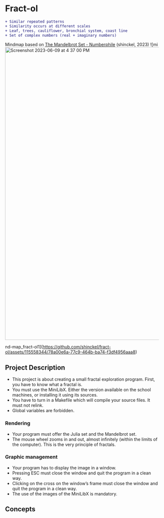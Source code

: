 # Fract-ol
``` diff
+ Similar repeated patterns
+ Similarity occurs at different scales
+ Leaf, trees, cauliflower, bronchial system, coast line
+ Set of complex numbers (real + imaginary numbers)
```
Mindmap based on [The Mandelbrot Set - Numberphile](https://www.youtube.com/watch?v=NGMRB4O922I) (shinckel, 2023)
![mi<img width="956" alt="Screenshot 2023-06-09 at 4 37 00 PM" src="https://github.com/shinckel/fract-ol/assets/115558344/b890a5a1-feee-4c73-8c99-f3455ef302bc">

nd-map_fract-ol1](https://github.com/shinckel/fract-ol/assets/115558344/78a00e6a-77c9-464b-ba74-f3df4956aaa8)


## Project Description
- This project is about creating a small fractal exploration program. First, you have to know what a fractal is.
- You must use the MiniLibX. Either the version available on the school machines, or installing it using its sources.
- You have to turn in a Makefile which will compile your source files. It must not relink.
- Global variables are forbidden.

### Rendering
- Your program must offer the Julia set and the Mandelbrot set.
- The mouse wheel zooms in and out, almost infinitely (within the limits of the computer). This is the very principle of fractals.

 ### Graphic management
- Your program has to display the image in a window.
- Pressing ESC must close the window and quit the program in a clean way.
- Clicking on the cross on the window’s frame must close the window and quit the program in a clean way.
- The use of the images of the MiniLibX is mandatory.

## Concepts
